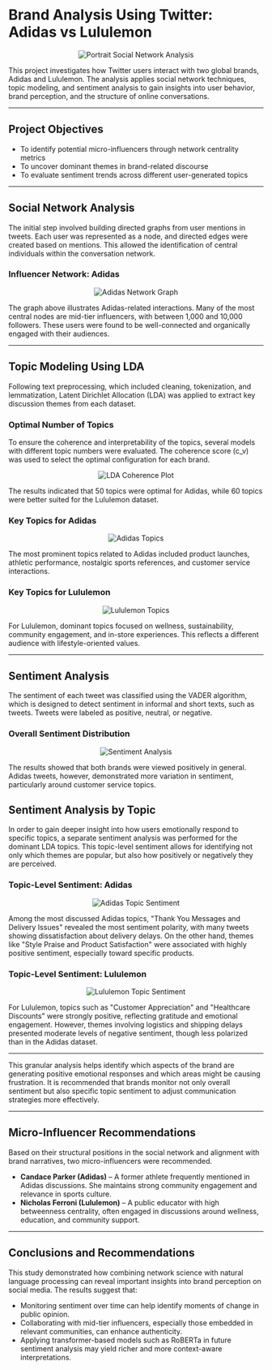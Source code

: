 # Brand Analysis Using Twitter: Adidas vs Lululemon

<div align="center">
  <img src="images/portrait.png" alt="Portrait Social Network Analysis">
</div>

This project investigates how Twitter users interact with two global brands, Adidas and Lululemon. The analysis applies social network techniques, topic modeling, and sentiment analysis to gain insights into user behavior, brand perception, and the structure of online conversations.

---

## Project Objectives

- To identify potential micro-influencers through network centrality metrics
- To uncover dominant themes in brand-related discourse
- To evaluate sentiment trends across different user-generated topics

---

## Social Network Analysis

The initial step involved building directed graphs from user mentions in tweets. Each user was represented as a node, and directed edges were created based on mentions. This allowed the identification of central individuals within the conversation network.

### Influencer Network: Adidas

<div align="center">
  <img src="images/influencer_network.png" alt="Adidas Network Graph">
</div>

The graph above illustrates Adidas-related interactions. Many of the most central nodes are mid-tier influencers, with between 1,000 and 10,000 followers. These users were found to be well-connected and organically engaged with their audiences.

---

## Topic Modeling Using LDA

Following text preprocessing, which included cleaning, tokenization, and lemmatization, Latent Dirichlet Allocation (LDA) was applied to extract key discussion themes from each dataset.

### Optimal Number of Topics

To ensure the coherence and interpretability of the topics, several models with different topic numbers were evaluated. The coherence score (c_v) was used to select the optimal configuration for each brand.

<div align="center">
  <img src="images/topic_selection.png" alt="LDA Coherence Plot">
</div>

The results indicated that 50 topics were optimal for Adidas, while 60 topics were better suited for the Lululemon dataset.

### Key Topics for Adidas

<div align="center">
  <img src="images/adidas_key_topics.png" alt="Adidas Topics">
</div>

The most prominent topics related to Adidas included product launches, athletic performance, nostalgic sports references, and customer service interactions.

### Key Topics for Lululemon

<div align="center">
  <img src="images/lululemon_key_topics.png" alt="Lululemon Topics">
</div>

For Lululemon, dominant topics focused on wellness, sustainability, community engagement, and in-store experiences. This reflects a different audience with lifestyle-oriented values.

---

## Sentiment Analysis

The sentiment of each tweet was classified using the VADER algorithm, which is designed to detect sentiment in informal and short texts, such as tweets. Tweets were labeled as positive, neutral, or negative.

### Overall Sentiment Distribution

<div align="center">
  <img src="images/sentiment_by_brand.png" alt="Sentiment Analysis">
</div>

The results showed that both brands were viewed positively in general. Adidas tweets, however, demonstrated more variation in sentiment, particularly around customer service topics.
## Sentiment Analysis by Topic

In order to gain deeper insight into how users emotionally respond to specific topics, a separate sentiment analysis was performed for the dominant LDA topics. This topic-level sentiment allows for identifying not only which themes are popular, but also how positively or negatively they are perceived.

### Topic-Level Sentiment: Adidas

<div align="center">
  <img src="images/sentiment_analysis_topics_adidas.png" alt="Adidas Topic Sentiment">
</div>

Among the most discussed Adidas topics, "Thank You Messages and Delivery Issues" revealed the most sentiment polarity, with many tweets showing dissatisfaction about delivery delays. On the other hand, themes like "Style Praise and Product Satisfaction" were associated with highly positive sentiment, especially toward specific products.

### Topic-Level Sentiment: Lululemon

<div align="center">
  <img src="images/sentiment_analysis_topics_lululemon.png" alt="Lululemon Topic Sentiment">
</div>

For Lululemon, topics such as "Customer Appreciation" and "Healthcare Discounts" were strongly positive, reflecting gratitude and emotional engagement. However, themes involving logistics and shipping delays presented moderate levels of negative sentiment, though less polarized than in the Adidas dataset.

---

This granular analysis helps identify which aspects of the brand are generating positive emotional responses and which areas might be causing frustration. It is recommended that brands monitor not only overall sentiment but also specific topic sentiment to adjust communication strategies more effectively.

---

## Micro-Influencer Recommendations

Based on their structural positions in the social network and alignment with brand narratives, two micro-influencers were recommended.

- **Candace Parker (Adidas)** – A former athlete frequently mentioned in Adidas discussions. She maintains strong community engagement and relevance in sports culture.
- **Nicholas Ferroni (Lululemon)** – A public educator with high betweenness centrality, often engaged in discussions around wellness, education, and community support.

---

## Conclusions and Recommendations

This study demonstrated how combining network science with natural language processing can reveal important insights into brand perception on social media. The results suggest that:

- Monitoring sentiment over time can help identify moments of change in public opinion.
- Collaborating with mid-tier influencers, especially those embedded in relevant communities, can enhance authenticity.
- Applying transformer-based models such as RoBERTa in future sentiment analysis may yield richer and more context-aware interpretations.
